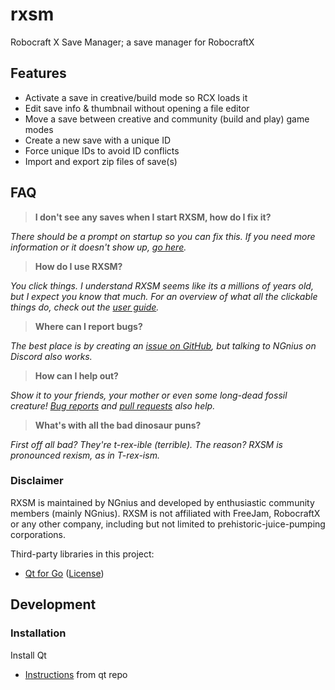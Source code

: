# rxsm
Robocraft X Save Manager; a save manager for RobocraftX

## Features

* Activate a save in creative/build mode so RCX loads it
* Edit save info & thumbnail without opening a file editor
* Move a save between creative and community (build and play) game modes
* Create a new save with a unique ID
* Force unique IDs to avoid ID conflicts
* Import and export zip files of save(s)

## FAQ

> **I don't see any saves when I start RXSM, how do I fix it?**

*There should be a prompt on startup so you can fix this. If you need more information or it doesn't show up, [go here](https://github.com/NGnius/rxsm/wiki/User-Guide#configuration).*

> **How do I use RXSM?**

*You click things. I understand RXSM seems like its a millions of years old, but I expect you know that much. For an overview of what all the clickable things do, check out the [user guide](https://github.com/NGnius/rxsm/wiki/User-Guide#usage).*

> **Where can I report bugs?**

*The best place is by creating an [issue on GitHub](https://github.com/NGnius/rxsm/issues), but talking to NGnius on Discord also works.*

> **How can I help out?**

*Show it to your friends, your mother or even some long-dead fossil creature! [Bug reports](https://github.com/NGnius/rxsm/issues) and [pull requests](https://github.com/NGnius/rxsm/pulls) also help.*

> **What's with all the bad dinosaur puns?**

*First off all bad? They're t-rex-ible (terrible). The reason? RXSM is pronounced rexism, as in T-rex-ism.*

### Disclaimer

RXSM is maintained by NGnius and developed by enthusiastic community members (mainly NGnius).
RXSM is not affiliated with FreeJam, RobocraftX or any other company, including but not limited to prehistoric-juice-pumping corporations.

Third-party libraries in this project:
* [Qt for Go](https://github.com/therecipe/qt) ([License](https://github.com/therecipe/qt/blob/master/LICENSE))

## Development

### Installation

Install Qt

* [Instructions](https://github.com/therecipe/qt/blob/master/README.md#installation) from qt repo
